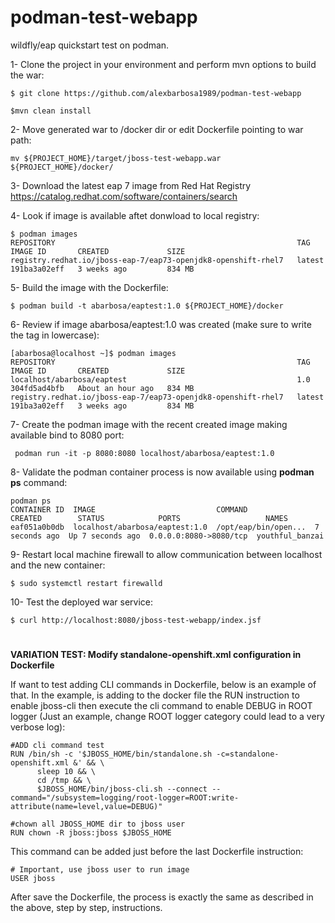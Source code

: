 # podman-test-webapp
wildfly/eap quickstart test on podman.

1- Clone the project in your environment and perform mvn options to build the war:

~~~
$ git clone https://github.com/alexbarbosa1989/podman-test-webapp

$mvn clean install
~~~

2- Move generated war to /docker dir or edit Dockerfile pointing to war path:
~~~
mv ${PROJECT_HOME}/target/jboss-test-webapp.war ${PROJECT_HOME}/docker/
~~~

3- Download the latest eap 7 image from Red Hat Registry https://catalog.redhat.com/software/containers/search

4- Look if image is available aftet donwload to local registry:

~~~
$ podman images
REPOSITORY                                                      TAG      IMAGE ID       CREATED             SIZE
registry.redhat.io/jboss-eap-7/eap73-openjdk8-openshift-rhel7   latest   191ba3a02eff   3 weeks ago         834 MB

~~~

5- Build the image with the Dockerfile:

~~~
$ podman build -t abarbosa/eaptest:1.0 ${PROJECT_HOME}/docker
~~~

6- Review if image abarbosa/eaptest:1.0 was created (make sure to write the tag in lowercase):

~~~
[abarbosa@localhost ~]$ podman images
REPOSITORY                                                      TAG      IMAGE ID       CREATED             SIZE
localhost/abarbosa/eaptest                                      1.0      304fd5ad4bfb   About an hour ago   834 MB
registry.redhat.io/jboss-eap-7/eap73-openjdk8-openshift-rhel7   latest   191ba3a02eff   3 weeks ago         834 MB

~~~

7- Create the podman image with the recent created image making available bind to 8080 port:

~~~
 podman run -it -p 8080:8080 localhost/abarbosa/eaptest:1.0
~~~

8- Validate the podman container process is now available using **podman ps** command:

~~~
podman ps
CONTAINER ID  IMAGE                           COMMAND               CREATED        STATUS            PORTS                   NAMES
eaf051a0b0db  localhost/abarbosa/eaptest:1.0  /opt/eap/bin/open...  7 seconds ago  Up 7 seconds ago  0.0.0.0:8080->8080/tcp  youthful_banzai
~~~

9- Restart local machine firewall to allow communication between localhost and the new container:

~~~
$ sudo systemctl restart firewalld
~~~

10- Test the deployed war service:

~~~
$ curl http://localhost:8080/jboss-test-webapp/index.jsf
~~~


# 

**VARIATION TEST:  Modify standalone-openshift.xml configuration in Dockerfile**

If want to test adding CLI commands in Dockerfile, below is an example of that. In the example, is adding to the docker file the RUN instruction to enable jboss-cli then execute the cli command to enable DEBUG in ROOT logger (Just an example, change ROOT logger category could lead to a very verbose log):

~~~
#ADD cli command test
RUN /bin/sh -c '$JBOSS_HOME/bin/standalone.sh -c=standalone-openshift.xml &' && \
      sleep 10 && \
      cd /tmp && \
      $JBOSS_HOME/bin/jboss-cli.sh --connect --command="/subsystem=logging/root-logger=ROOT:write-attribute(name=level,value=DEBUG)"

#chown all JBOSS_HOME dir to jboss user
RUN chown -R jboss:jboss $JBOSS_HOME
~~~

This command can be added just before the last Dockerfile instruction:

~~~
# Important, use jboss user to run image
USER jboss
~~~

After save the Dockerfile, the process is exactly the same as described in the above, step by step, instructions.
